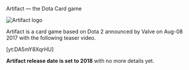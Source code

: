 <!--

-->
Artifact — the Dota Card game

![Artifact logo](https://i.imgur.com/zt78JQW.png)

Artifact is a card game based on Dota 2 announced by Valve on Aug-08 2017 with the following teaser video.

[yt:DA5mY8XqrHU]

**Artifact release date is set to 2018** with no more details yet.
